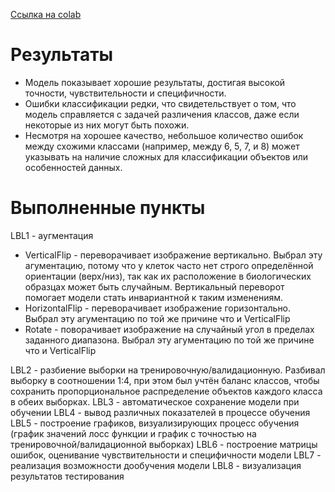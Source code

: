 [Ссылка на colab](https://colab.research.google.com/drive/1lPT_D2JK6_zy7d2cmTHsyires7HELYJq)

# Результаты
- Модель показывает хорошие результаты, достигая высокой точности, чувствительности и специфичности.
- Ошибки классификации редки, что свидетельствует о том, что модель справляется с задачей различения классов, даже если некоторые из них могут быть похожи.
- Несмотря на хорошее качество, небольшое количество ошибок между схожими классами (например, между 6, 5, 7, и 8) может указывать на наличие сложных для классификации объектов или особенностей данных.

# Выполненные пункты

LBL1 - аугментация
- VerticalFlip - переворачивает изображение вертикально. Выбрал эту агументацию, потому что у клеток часто нет строго определённой ориентации (верх/низ), так как их расположение в биологических образцах может быть случайным. Вертикальный переворот помогает модели стать инвариантной к таким изменениям.
- HorizontalFlip - переворачивает изображение горизонтально. Выбрал эту агументацию по той же причине что и VerticalFlip
- Rotate - поворачивает изображение на случайный угол в пределах заданного диапазона. Выбрал эту агументацию по той же причине что и VerticalFlip

LBL2 - разбиение выборки на тренировочную/валидационную. Разбивал выборку в соотношении 1:4, при этом был учтён баланс классов, чтобы сохранить пропорциональное распределение объектов каждого класса в обеих выборках.
LBL3 - автоматическое сохранение модели при обучении
LBL4 - вывод различных показателей в процессе обучения
LBL5 - построение графиков, визуализирующих процесс обучения (график значений лосс функции и график с точностью на тренировочной/валидационной выборках)
LBL6 - построение матрицы ошибок, оценивание чувствительности и специфичности модели
LBL7 - реализация возможности дообучения модели
LBL8 - визуализация результатов тестирования
